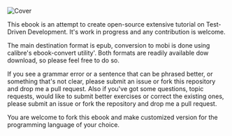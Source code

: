![Cover](https://raw.github.com/grzesiek-galezowski/tdd-ebook/master/cover-small.png)

This ebook is an attempt to create open-source extensive tutorial on Test-Driven Development. It's work in progress and any contribution is welcome.

The main destination format is epub, conversion to mobi is done using calibre's ebook-convert utility'. Both formats are readily available dow download, so please feel free to do so.

If you see a grammar error or a sentence that can be phrased better, or something that's not clear, please submit an issue or fork this repository and drop me a pull request. Also if you've got some questions, topic requests, would like to submit better exercises or correct the existing ones, please submit an issue or fork the repository and drop me a pull request.

You are welcome to fork this ebook and make customized version for the programming language of your choice.


